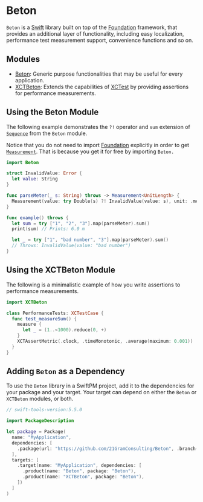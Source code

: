 # Beton

`Beton` is a [Swift](http://docs.swift.org) library built on top of
the [Foundation](https://developer.apple.com/documentation/foundation) framework, that provides an additional layer of
functionality, including easy localization, performance test measurement support, convenience functions and so on.

## Modules

- [Beton](#using-the-beton-module): Generic purpose functionalities that may be useful for every application.
- [XCTBeton](#using-the-xctbeton-module): Extends the capabilities of [XCTest](https://developer.apple.com/documentation/xctest) by
providing assertions for performance measurements.

## Using the Beton Module

The following example demonstrates the ``?!`` operator and ``sum`` extension
of [`Sequence`](https://developer.apple.com/documentation/swift/sequence) from the `Beton` module.

Notice that you do not need to import [Foundation](https://developer.apple.com/documentation/foundation) explicitly in
order to get [`Measurement`](https://developer.apple.com/documentation/foundation/measurement). That is because you get
it for free by importing `Beton.`

```swift
import Beton

struct InvalidValue: Error {
  let value: String
}

func parseMeter(_ s: String) throws -> Measurement<UnitLength> {
  Measurement(value: try Double(s) ?! InvalidValue(value: s), unit: .meters)
}

func example() throws {
  let sum = try ["1", "2", "3"].map(parseMeter).sum()
  print(sum) // Prints: 6.0 m

  let _ = try ["1", "bad number", "3"].map(parseMeter).sum()
  // Throws: InvalidValue(value: "bad number")
}
```

## Using the XCTBeton Module

The following is a minimalistic example of how you write assertions to performance measurements.

```swift
import XCTBeton

class PerformanceTests: XCTestCase {
  func test_measureSum() {
    measure {
      let _ = (1..<1000).reduce(0, +)
    }
    XCTAssertMetric(.clock, .timeMonotonic, .average(maximum: 0.001))
  }
}
```

## Adding `Beton` as a Dependency

To use the `Beton` library in a SwiftPM project, add it to the dependencies for your package and your target. Your
target can depend on either the `Beton` or `XCTBeton` modules, or both.

```swift
// swift-tools-version:5.5.0

import PackageDescription

let package = Package(
  name: "MyApplication",
  dependencies: [
    .package(url: "https://github.com/21GramConsulting/Beton", .branch("develop")),
  ],
  targets: [
    .target(name: "MyApplication", dependencies: [
      .product(name: "Beton", package: "Beton"),
      .product(name: "XCTBeton", package: "Beton"),
    ])
  ]
)
```
